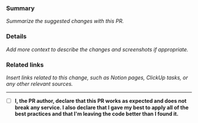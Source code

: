 ### Summary

_Summarize the suggested changes with this PR._

### Details

_Add more context to describe the changes and screenshots if appropriate._

### Related links

_Insert links related to this change, such as Notion pages, ClickUp tasks, or any other relevant sources._

---

- [ ] **I, the PR author, declare that this PR works as expected and does not break any service. I also declare that I gave my best to apply all of the best practices and that I'm leaving the code better than I found it.**
